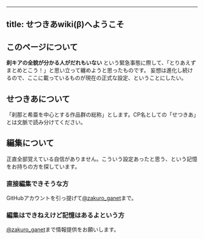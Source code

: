 
---
title: せつきあwiki(β)へようこそ
---

## このページについて
**刹キアの全貌が分かる人がだれもいない** という緊急事態に際して、「とりあえずまとめとこう！」と思い立って纏めようと思ったものです。
妄想は進化し続けるので、ここに載っているものが現在の正式な設定、ということにしたい。

## せつきあについて
「刹那と希亜を中心とする作品群の総称」とします。CP名としての「せつきあ」とは文脈で読み分けてください。

## 編集について
正直全部覚えている自信がありません。こういう設定あったと思う、という記憶をお持ちの方を探しています。
### 直接編集できそうな方
GitHubアカウントを引っ提げて[@zakuro_ganet](https://twitter.com/zakuro_ganet)まで。
### 編集はできねえけど記憶はあるよという方
[@zakuro_ganet](https://twitter.com/zakuro_ganet)まで情報提供をお願いします。

